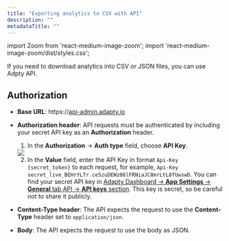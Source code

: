 ```yaml
---
title: "Exporting analytics to CSV with API"
description: ""
metadataTitle: ""
---
```


import Zoom from 'react-medium-image-zoom';
import 'react-medium-image-zoom/dist/styles.css';

If you need to download analytics into CSV or JSON files, you can use Adpty API.

## Authorization

- **Base URL**: https://[api-admin.adapty.io](http://api-admin.adapty.io/)
- **Authorization header**: API requests must be authenticated by including your secret API key as an **Authorization** header.
  
  1. In the **Authorization** -> **Auth type** field, choose **API Key**.
  
  <Zoom>
    <img src={require('./img/auth-type.webp').default}
    style={{
      border: '1px solid #727272', /* border width and color */
      width: '700px', /* image width */
      display: 'block', /* for alignment */
      margin: '0 auto' /* center alignment */
    }}
  />
  </Zoom>
  
  2. In the **Value** field, enter the API Key in format `Api-Key {secret_token}` to each request, for example, `Api-Key secret_live_BEHrYLTr.ce5zuDEWz06lFRNiaJC8mrLtL8fUwswD`. You can find your secret API key in [Adapty Dashboard -> **App Settings** -> **General** tab API -> **API keys** section](https://app.adapty.io/settings/general). This key is secret, so be careful not to share it publicly.
- **Content-Type header**: The API expects the request to use the **Content-Type** header set to `application/json`.
- **Body**:  The API expects the request to use the body as JSON.



